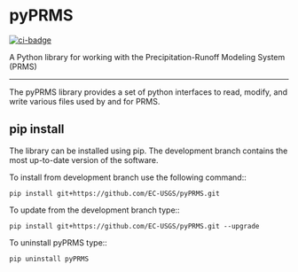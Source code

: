 pyPRMS
======
[![ci-badge](https://github.com/EC-USGS/pyPRMS/actions/workflows/ci.yaml/badge.svg?branch=development)](https://github.com/EC-USGS/pyPRMS/actions?query=workflows%3CI)

A Python library for working with the Precipitation-Runoff Modeling System (PRMS)

----

The pyPRMS library provides a set of python interfaces to read, modify, and write various files used by and for PRMS.

pip install
-----------
The library can be installed using pip. The development branch contains the most
up-to-date version of the software.

To install from development branch use the following command::

    pip install git+https://github.com/EC-USGS/pyPRMS.git

To update from the development branch type::

    pip install git+https://github.com/EC-USGS/pyPRMS.git --upgrade

To uninstall pyPRMS type::

    pip uninstall pyPRMS




